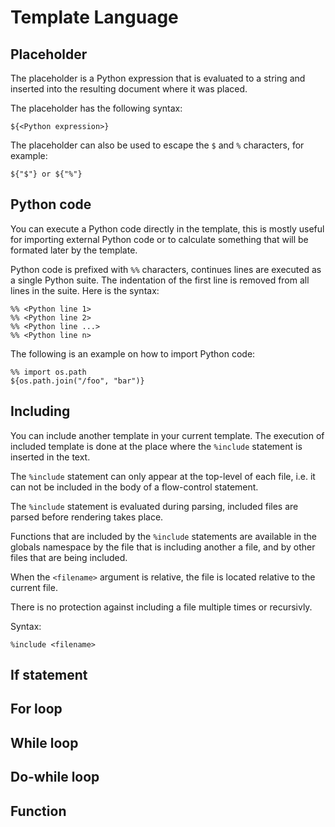 # Template Language

## Placeholder
The placeholder is a Python expression that is evaluated to a string and inserted
into the resulting document where it was placed.

The placeholder has the following syntax:

```
${<Python expression>}
```

The placeholder can also be used to escape the `$` and `%` characters, for example:

```
${"$"} or ${"%"}
```

## Python code
You can execute a Python code directly in the template, this is mostly useful for importing
external Python code or to calculate something that will be formated later by the template.

Python code is prefixed with `%%` characters, continues lines are executed as a single Python
suite. The indentation of the first line is removed from all lines in the suite. Here is the syntax:

```
%% <Python line 1>
%% <Python line 2>
%% <Python line ...>
%% <Python line n>
```

The following is an example on how to import Python code:

```
%% import os.path
${os.path.join("/foo", "bar")}
```

## Including
You can include another template in your current template.
The execution of included template is done at the place where the `%include` statement is inserted
in the text.

The `%include` statement can only appear at the top-level of each file, i.e. it can not be included 
in the body of a flow-control statement.

The `%include` statement is evaluated during parsing, included files are parsed before rendering takes
place.

Functions that are included by the `%include` statements are available in the globals namespace by the
file that is including another a file, and by other files that are being included.

When the `<filename>` argument is relative, the file is located relative to the current file.

There is no protection against including a file multiple times or recursivly.

Syntax:
```
%include <filename>
```

## If statement

## For loop

## While loop

## Do-while loop

## Function


